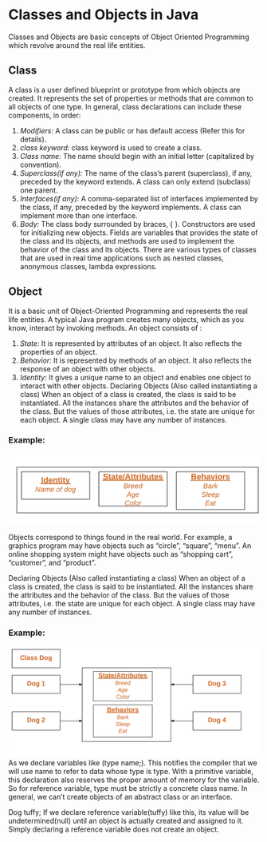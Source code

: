 # Classes and Objects in Java

Classes and Objects are basic concepts of Object Oriented Programming which revolve around the real life entities.
## Class
A class is a user defined blueprint or prototype from which objects are created.  It represents the set of properties or methods that are common to all objects of one type. In general, class declarations can include these components, in order: 
1.	_Modifiers:_ A class can be public or has default access (Refer this for details).
2.	_class keyword:_ class keyword is used to create a class.
3.	_Class name:_ The name should begin with an initial letter (capitalized by convention).
4.	_Superclass(if any):_ The name of the class’s parent (superclass), if any, preceded by the keyword extends. A class can only extend (subclass) one parent.
5.	_Interfaces(if any):_ A comma-separated list of interfaces implemented by the class, if any, preceded by the keyword implements. A class can implement more than one interface.
6.	_Body:_ The class body surrounded by braces, { }.
Constructors are used for initializing new objects. Fields are variables that provides the state of the class and its objects, and methods are used to implement the behavior of the class and its objects.
There are various types of classes that are used in real time applications such as nested classes, anonymous classes, lambda expressions. 
## Object
It is a basic unit of Object-Oriented Programming and represents the real life entities.  A typical Java program creates many objects, which as you know, interact by invoking methods. An object consists of : 
1.	*State:* It is represented by attributes of an object. It also reflects the properties of an object.
2.	*Behavior:* It is represented by methods of an object. It also reflects the response of an object with other objects.
3.	*Identity:* It gives a unique name to an object and enables one object to interact with other objects.
Declaring Objects (Also called instantiating a class)
When an object of a class is created, the class is said to be instantiated. All the instances share the attributes and the behavior of the class. But the values of those attributes, i.e. the state are unique for each object. A single class may have any number of instances.

### Example:

![sometext](Blank-Diagram-Page-1-5.png)

Objects correspond to things found in the real world. For example, a graphics program may have objects such as “circle”, “square”, “menu”. An online shopping system might have objects such as “shopping cart”, “customer”, and “product”. 
 

Declaring Objects (Also called instantiating a class)
When an object of a class is created, the class is said to be instantiated. All the instances share the attributes and the behavior of the class. But the values of those attributes, i.e. the state are unique for each object. A single class may have any number of instances.

### Example: 
![sometext0](Blank-Diagram-Page-1-3.png)
As we declare variables like (type name;). This notifies the compiler that we will use name to refer to data whose type is type. With a primitive variable, this declaration also reserves the proper amount of memory for the variable. So for reference variable, type must be strictly a concrete class name. In general, we can’t create objects of an abstract class or an interface.  

Dog tuffy;
If we declare reference variable(tuffy) like this, its value will be undetermined(null) until an object is actually created and assigned to it. Simply declaring a reference variable does not create an object.